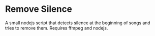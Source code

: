 # Remove Silence
A small nodejs script that detects silence at the beginning of songs and tries to remove them. Requires ffmpeg and nodejs.